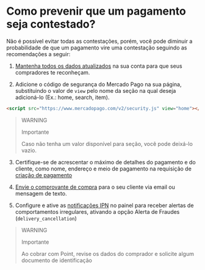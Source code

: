 # Como prevenir que um pagamento seja contestado?

Não é possível evitar todas as contestações, porém, você pode diminuir a probabilidade de que um pagamento vire uma contestação seguindo as recomendações a seguir:

1. [Mantenha todos os dados atualizados](https://www.mercadopago[FAKE][URL][DOMAIN]/business#from-section=menu) na sua conta para que seus compradores te reconheçam.
   
2. Adicione o código de segurança do Mercado Pago na sua página, substituindo o valor de `view` pelo nome da seção na qual deseja adicioná-lo (Ex.: home, search, item).
```html
<script src="https://www.mercadopago.com/v2/security.js" view="home"></script>
```

>WARNING
>
>Importante
>
> Caso não tenha um valor disponível para seção, você pode deixá-lo vazio.

3. Certifique-se de acrescentar o máximo de detalhes do pagamento e do cliente, como nome, endereço e meio de pagamento na requisição de [criação de pagamento](/developers/pt/reference/payments/_payments/post)
   
4. [Envie o comprovante de compra](https://www.mercadopago[FAKER][URL][DOMAIN]/ajuda/16170) para o seu cliente via email ou mensagem de texto.
   
5. Configure e ative as [notificações IPN](/developers/panel/notifications/ipn) no painel para receber alertas de comportamentos irregulares, ativando a opção Alerta de Fraudes (`delivery_cancellation`)

>WARNING
>
>Importante
> 
> Ao cobrar com Point, revise os dados do comprador e solicite algum documento de identificação
>

